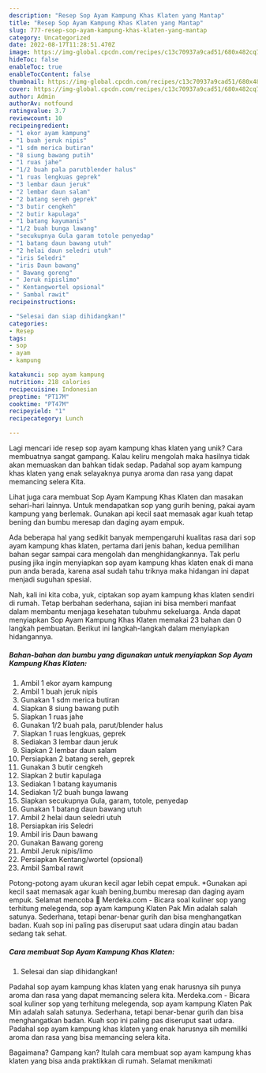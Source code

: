 ```yaml
---
description: "Resep Sop Ayam Kampung Khas Klaten yang Mantap"
title: "Resep Sop Ayam Kampung Khas Klaten yang Mantap"
slug: 777-resep-sop-ayam-kampung-khas-klaten-yang-mantap
category: Uncategorized
date: 2022-08-17T11:28:51.470Z
image: https://img-global.cpcdn.com/recipes/c13c70937a9cad51/680x482cq70/sop-ayam-kampung-khas-klaten-foto-resep-utama.jpg
hideToc: false
enableToc: true
enableTocContent: false
thumbnail: https://img-global.cpcdn.com/recipes/c13c70937a9cad51/680x482cq70/sop-ayam-kampung-khas-klaten-foto-resep-utama.jpg
cover: https://img-global.cpcdn.com/recipes/c13c70937a9cad51/680x482cq70/sop-ayam-kampung-khas-klaten-foto-resep-utama.jpg
author: Admin
authorAv: notfound
ratingvalue: 3.7
reviewcount: 10
recipeingredient:
- "1 ekor ayam kampung"
- "1 buah jeruk nipis"
- "1 sdm merica butiran"
- "8 siung bawang putih"
- "1 ruas jahe"
- "1/2 buah pala parutblender halus"
- "1 ruas lengkuas geprek"
- "3 lembar daun jeruk"
- "2 lembar daun salam"
- "2 batang sereh geprek"
- "3 butir cengkeh"
- "2 butir kapulaga"
- "1 batang kayumanis"
- "1/2 buah bunga lawang"
- "secukupnya Gula garam totole penyedap"
- "1 batang daun bawang utuh"
- "2 helai daun seledri utuh"
- "iris Seledri"
- "iris Daun bawang"
- " Bawang goreng"
- " Jeruk nipislimo"
- " Kentangwortel opsional"
- " Sambal rawit"
recipeinstructions:

- "Selesai dan siap dihidangkan!"
categories:
- Resep
tags:
- sop
- ayam
- kampung

katakunci: sop ayam kampung 
nutrition: 218 calories
recipecuisine: Indonesian
preptime: "PT17M"
cooktime: "PT47M"
recipeyield: "1"
recipecategory: Lunch

---
```





Lagi mencari ide resep sop ayam kampung khas klaten yang unik? Cara membuatnya sangat gampang. Kalau keliru mengolah maka hasilnya tidak akan memuaskan dan bahkan tidak sedap. Padahal sop ayam kampung khas klaten yang enak selayaknya punya aroma dan rasa yang dapat memancing selera Kita.





Lihat juga cara membuat Sop Ayam Kampung Khas Klaten dan masakan sehari-hari lainnya. Untuk mendapatkan sop yang gurih bening, pakai ayam kampung yang berlemak. Gunakan api kecil saat memasak agar kuah tetap bening dan bumbu meresap dan daging ayam empuk.

Ada beberapa hal yang sedikit banyak mempengaruhi kualitas rasa dari sop ayam kampung khas klaten, pertama dari jenis bahan, kedua pemilihan bahan segar sampai cara mengolah dan menghidangkannya. Tak perlu pusing jika ingin menyiapkan sop ayam kampung khas klaten enak di mana pun anda berada, karena asal sudah tahu triknya maka hidangan ini dapat menjadi suguhan spesial.






Nah, kali ini kita coba, yuk, ciptakan sop ayam kampung khas klaten sendiri di rumah. Tetap berbahan sederhana, sajian ini bisa memberi manfaat dalam membantu menjaga kesehatan tubuhmu sekeluarga. Anda dapat menyiapkan Sop Ayam Kampung Khas Klaten memakai 23 bahan dan 0 langkah pembuatan. Berikut ini langkah-langkah dalam menyiapkan hidangannya.

<!--inarticleads1-->

##### Bahan-bahan dan bumbu yang digunakan untuk menyiapkan Sop Ayam Kampung Khas Klaten:

1. Ambil 1 ekor ayam kampung
1. Ambil 1 buah jeruk nipis
1. Gunakan 1 sdm merica butiran
1. Siapkan 8 siung bawang putih
1. Siapkan 1 ruas jahe
1. Gunakan 1/2 buah pala, parut/blender halus
1. Siapkan 1 ruas lengkuas, geprek
1. Sediakan 3 lembar daun jeruk
1. Siapkan 2 lembar daun salam
1. Persiapkan 2 batang sereh, geprek
1. Gunakan 3 butir cengkeh
1. Siapkan 2 butir kapulaga
1. Sediakan 1 batang kayumanis
1. Sediakan 1/2 buah bunga lawang
1. Siapkan secukupnya Gula, garam, totole, penyedap
1. Gunakan 1 batang daun bawang utuh
1. Ambil 2 helai daun seledri utuh
1. Persiapkan iris Seledri
1. Ambil iris Daun bawang
1. Gunakan  Bawang goreng
1. Ambil  Jeruk nipis/limo
1. Persiapkan  Kentang/wortel (opsional)
1. Ambil  Sambal rawit


Potong-potong ayam ukuran kecil agar lebih cepat empuk. *Gunakan api kecil saat memasak agar kuah bening,bumbu meresap dan daging ayam empuk. Selamat mencoba 🙂 Merdeka.com - Bicara soal kuliner sop yang terhitung melegenda, sop ayam kampung Klaten Pak Min adalah salah satunya. Sederhana, tetapi benar-benar gurih dan bisa menghangatkan badan. Kuah sop ini paling pas diseruput saat udara dingin atau badan sedang tak sehat. 

<!--inarticleads2-->

##### Cara membuat Sop Ayam Kampung Khas Klaten:


1. Selesai dan siap dihidangkan!

Padahal sop ayam kampung khas klaten yang enak harusnya sih punya aroma dan rasa yang dapat memancing selera kita. Merdeka.com - Bicara soal kuliner sop yang terhitung melegenda, sop ayam kampung Klaten Pak Min adalah salah satunya. Sederhana, tetapi benar-benar gurih dan bisa menghangatkan badan. Kuah sop ini paling pas diseruput saat udara. Padahal sop ayam kampung khas klaten yang enak harusnya sih memiliki aroma dan rasa yang bisa memancing selera kita. 

Bagaimana? Gampang kan? Itulah cara membuat sop ayam kampung khas klaten yang bisa anda praktikkan di rumah. Selamat menikmati
